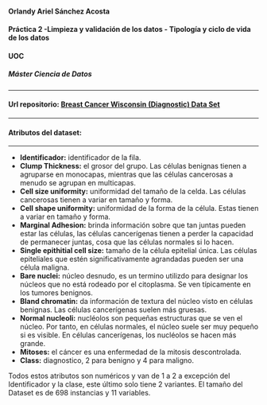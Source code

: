 
#### Orlandy Ariel Sánchez Acosta

#### Práctica 2 -Limpieza y validación de los datos - Tipología y ciclo de vida de los datos
#### UOC
##### Máster Ciencia de Datos

-----------------------
#### Url repositorio: [Breast Cancer Wisconsin (Diagnostic) Data Set](https://archive.ics.uci.edu/ml/datasets/Breast+Cancer+Wisconsin+%28Diagnostic%29)
---------------

#### Atributos del dataset:
------------
* 	**Identificador:** identificador de la fila.
* 	**Clump Thickness:** el grosor del grupo.  Las células benignas tienen a agruparse en monocapas, mientras que las células cancerosas a menudo se agrupan en multicapas. 
* 	**Cell size uniformity:** uniformidad del tamaño de la celda. Las células cancerosas tienen a variar en tamaño y forma. 
* 	**Cell shape uniformity:** uniformidad de la forma de la célula. Estas tienen a variar en tamaño y forma.
*   **Marginal Adhesion:** brinda información sobre que tan juntas pueden estar las células, las células cancerígenas tienen a perder la capacidad de permanecer juntas, cosa que las células normales si lo hacen. 
*	**Single epithitial cell size:** tamaño de la célula epitelial única. Las células epiteliales que estén significativamente agrandadas pueden ser una célula maligna.
*	**Bare nuclei:** núcleo desnudo, es un termino utilizdo para designar los núcleos que no está rodeado por el citoplasma. Se ven típicamente en los tumores benignos.
*	**Bland chromatin:** da información de textura del núcleo visto en células benignas.  Las células cancerígenas suelen más gruesas.
*	**Normal nucleoli:** nucléolos son pequeñas estructuras que se ven el núcleo. Por tanto, en células normales, el núcleo suele ser muy pequeño si es visible. En células cancerígenas, los nucléolos se hacen más grande.
*	**Mitoses:** el cáncer es una enfermedad de la mitosis descontrolada.
*	**Class:** diagnostico, 2 para benigno y 4 para maligno.


Todos estos atributos son numéricos y van de 1 a 2 a excepción del Identificador y la clase, este último solo tiene 2 variantes.
El tamaño del Dataset es de 698 instancias y 11 variables.
